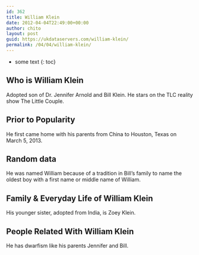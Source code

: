 ```yaml
---
id: 362
title: William Klein
date: 2012-04-04T22:49:00+00:00
author: chito
layout: post
guid: https://ukdataservers.com/william-klein/
permalink: /04/04/william-klein/
---
```


* some text
{: toc}


## Who is  William Klein
                  
                  
                  
Adopted son of Dr. Jennifer Arnold and Bill Klein. He stars on the TLC reality show The Little Couple.
                  
                
                
                
## Prior to Popularity 
                  
                  
                  
He first came home with his parents from China to Houston, Texas on March 5, 2013.
                  
                
                
                
## Random data 
                  
                  
                  
He was named William because of a tradition in Bill&#8217;s family to name the oldest boy with a first name or middle name of William.
                  
                
                
                
## Family & Everyday Life of William Klein
                  
                  
                  
His younger sister, adopted from India, is Zoey Klein.
                  
                
                
                
## People Related With  William Klein
                  
                  
                  
He has dwarfism like his parents Jennifer and Bill.
                  
                
              
            
          
          
          
    
    
  
